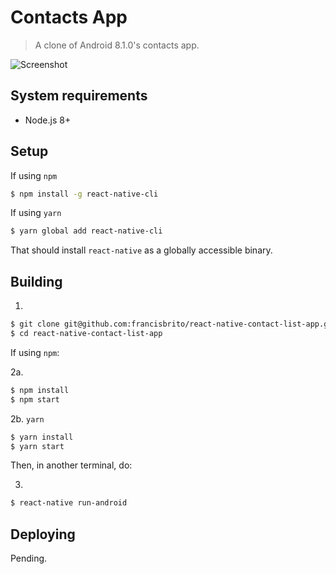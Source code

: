 # Contacts App
> A clone of Android 8.1.0's contacts app.

![Screenshot](./docs/assets/usage-1.gif)

## System requirements
- Node.js 8+

## Setup

If using `npm`
```sh
$ npm install -g react-native-cli
```

If using `yarn`
```sh
$ yarn global add react-native-cli
```

That should install `react-native` as a globally accessible binary.

## Building
1.
```sh
$ git clone git@github.com:francisbrito/react-native-contact-list-app.git
$ cd react-native-contact-list-app
```

If using `npm`:

2a.
```sh
$ npm install
$ npm start
```
2b.
`yarn`
```sh
$ yarn install
$ yarn start
```

Then, in another terminal, do:

3.
```sh
$ react-native run-android
```

## Deploying
Pending.

